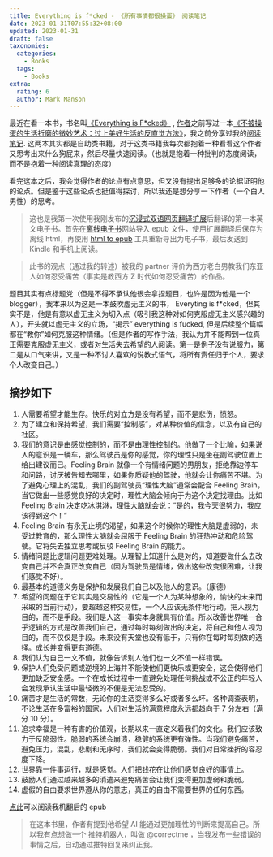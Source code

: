 ```yaml
---
title: Everything is f*cked - 《所有事情都很操蛋》 阅读笔记
date: 2023-01-31T07:55:32+08:00
updated: 2023-01-31
draft: false
taxonomies:
  categories:
    - Books
  tags:
    - Books
extra:
  rating: 6
  author: Mark Manson
---
```


最近在看一本书，书名叫[《Everything is F\*cked》](https://en.wikipedia.org/wiki/Everything_Is_F*cked) , [作者](https://en.wikipedia.org/wiki/Mark_Manson)之前写过一本[《不被操蛋的生活折磨的微妙艺术：过上美好生活的反直觉方法》](https://en.wikipedia.org/wiki/The_Subtle_Art_of_Not_Giving_a_F*ck)，我之前分享过我的[阅读笔记](https://www.owenyoung.com/blog/books/the-subtle-art-of-not-giving-a-fuck/). 这两本其实都是自助类书籍，对于这类书籍我每次都抱着一种看看这个作者又思考出来什么狗屁来，然后尽量快速阅读。（也就是抱着一种批判的态度阅读，而不是抱着一种阅读真理的态度）

看完这本之后，我会觉得作者的论点有点意思，但又没有提出足够多的论据证明他的论点。但是鉴于这些论点也挺值得探讨，所以我还是想分享一下作者（一个白人男性）的思考。

> 这也是我第一次使用我刚发布的[沉浸式双语网页翻译扩展](https://immersive-translate.owenyoung.com/)后翻译的第一本英文电子书。首先在[离线电子书](https://1paragraph.app/)网站导入 epub 文件，使用扩展翻译后保存为离线 html，再使用 [html to epub](https://www.onlineconverter.com/html-to-epub) 工具重新导出为电子书，最后发送到 Kindle 和手机上阅读。

> 此书的观点（通过我的转述）被我的 partner 评价为西方老白男教我们东亚人如何忍受痛苦（事实是教西方 Z 时代如何忍受痛苦）的作品。

<!-- more -->

题目其实有点标题党（但是不得不承认他很会拿捏题目，也许是因为他是一个 blogger），我本来以为这是一本鼓吹虚无主义的书， Everyting is f\*cked，但其实不是，他是有意以虚无主义为切入点（吸引我这种对如何克服虚无主义感兴趣的人），开头就以虚无主义的立场，“揭示” everything is fucked, 但是后续整个篇幅都在“教你”如何克服这种情绪。（但是作者的写作手法，我认为并不能帮到一位真正需要克服虚无主义，或者对生活失去希望的人阅读。第一是例子没有说服力，第二是从口气来讲，又是一种不讨人喜欢的说教式语气，将所有责任归于个人，要求个人改变自己。）

## 摘抄如下

1. 人需要希望才能生存。快乐的对立方是没有希望，而不是悲伤，愤怒。
1. 为了建立和保持希望，我们需要“控制感”，对某种价值的信念，以及有自己的社区。
1. 我们的意识是由感觉控制的，而不是由理性控制的。他做了一个比喻，如果说人的意识是一辆车，那么驾驶员是你的感觉，你的理性只是坐在副驾驶位置上给出建议而已。Feeling Brain 就像一个有情绪问题的男朋友，拒绝靠边停车和问路，讨厌被告知去哪里，如果你质疑他的驾驶，他就会让你痛苦不堪。为了避免心理上的混乱，我们的副驾驶员“理性大脑”通常会配合 Feeling Brain，当它做出一些感觉良好的决定时，理性大脑会倾向于为这个决定找理由。比如 Feeling Brain 决定吃冰淇淋，理性大脑就会说：“是的，我今天很努力，我应该得到这个！”
1. Feeling Brain 有永无止境的渴望，如果这个时候你的理性大脑是虚弱的，未受过教育的，那么理性大脑就会屈服于 Feeling Brain 的狂热冲动和危险驾驶。它将失去独立思考或反驳 Feeling Brain 的能力。
1. 情绪问题比逻辑问题更难处理。从理智上知道什么是对的，知道要做什么去改变自己并不会真正改变自己（因为驾驶员是情绪，做出这些改变很困难，让我们感觉不好）。
1. 最基本的道德义务是保护和发展我们自己以及他人的意识。（康德）
1. 希望的问题在于它其实是交易性的（它是一个人为某种想象的，愉快的未来而采取的当前行动），要超越这种交易性，一个人应该无条件地行动。把人视为目的，而不是手段。我们是人这一事实本身就具有价值。所以改善世界唯一合乎逻辑的方式是改善我们自己，通过每时每刻做出的决定，将自己和他人视为目的，而不仅仅是手段。未来没有天堂也没有低于，只有你在每时每刻做的选择。成长并变得更有道德。
1. 我们认为自己一文不值，就像告诉别人他们也一文不值一样错误。
1. 保护人们免受问题或逆境的上海并不能使他们更快乐或更安全，这会使得他们更加缺乏安全感。一个在成长过程中一直避免处理任何挑战或不公正的年轻人会发现承认生活中最轻微的不便是无法忍受的。
1. 痛苦才是生活的常数，无论你的生活变得多么好或者多么坏。各种调查表明，不论生活在多富裕的国家，人们对生活的满意程度永远都趋向于 7 分左右（满分 10 分）。
1. 追求幸福是一种有害的价值观，长期以来一直定义着我们的文化。我们应该致力于反脆弱性。脆弱的系统会崩溃，稳健的系统更有弹性。当我们避免痛苦，避免压力，混乱，悲剧和无序时，我们就会变得脆弱。我们对日常挫折的容忍度下降。
1. 世界靠一件事运行，就是感觉。人们把钱花在让他们感觉良好的事情上。
1. 鼓励人们通过越来越多的消遣来避免痛苦会让我们变得更加虚弱和脆弱。
1. 虚假的自由要求世界遵从你的意志，真正的自由不需要世界的任何东西。

[点此](https://github.com/theowenyoung/blog/releases/download/book/everythingfucked.epub)可以阅读我机翻后的 epub

> 在这本书里，作者有提到他希望 AI 能通过更加理性的判断来提高自己。所以我有点想做一个 推特机器人，叫做 @correctme ，当我发布一些错误的事情之后，自动通过推特回复来纠正我。

